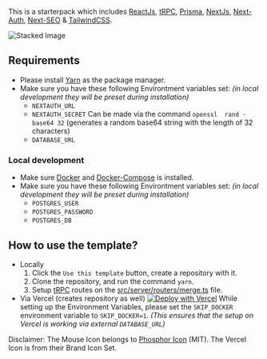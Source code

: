 This is a starterpack which includes [ReactJs](https://reactjs.org/), [tRPC](https://trpc.io/), [Prisma](https://www.prisma.io/), [NextJs](https://nextjs.org/), [Next-Auth](https://next-auth.js.org/), [Next-SEO](https://github.com/garmeeh/next-seo) & [TailwindCSS](https://tailwindcss.com/).

![Stacked Image](https://i.imgur.com/Gir2Ns0.png)



## Requirements

- Please install [Yarn](https://yarnpkg.com/getting-started/install) as the package manager.
- Make sure you have these following Environtment variables set: *(in local development they will be preset during installation)*
  - `NEXTAUTH_URL`
  - `NEXTAUTH_SECRET` Can be made via the command `openssl  rand -base64 32` (generates a random base64 string with the length of 32 characters)
  - `DATABASE_URL`

### Local development

- Make sure [Docker](https://www.docker.com/get-started/) and [Docker-Compose](https://docs.docker.com/compose/install/) is installed.
- Make sure you have these following Environtment variables set: *(in local development they will be preset during installation)*
  - `POSTGRES_USER`
  - `POSTGRES_PASSWORD`
  - `POSTGRES_DB`

## How to use the template?
- Locally
  1. Click the `Use this template` button, create a repository with it.
  2. Clone the repository, and run the command `yarn`.
  3. Setup [tRPC](https://trpc.io/) routes on the [src/server/routers/merge.ts](./src/server/routers/merge.ts) file.
- Via Vercel (creates repository as well) [![Deploy with Vercel](https://i.imgur.com/ASDa2I6.png)](https://vercel.com/new/clone?repository-url=https%3A%2F%2Fgithub.com%2Fitsstacked%2Fstacked-tailwind&env=NEXTAUTH_URL,SKIP_DOCKER,NEXTAUTH_SECRET,DATABASE_URL&demo-title=Web-FullStack-Starter&demo-description=This%20is%20a%20starterpack%20with%20ReactJs%2C%20tRPC%2C%20Prisma%2C%20NextJs%2C%20Next-Auth%2C%20Next-SEO%20%26%20Chakra-UI)
  While setting up the Environment Variables, please set the `SKIP_DOCKER` environment variable to `SKIP_DOCKER=1`. *(This ensures that the setup on Vercel is working via external `DATABASE_URL`)*

Disclaimer: The Mouse Icon belongs to [Phosphor Icon](https://phosphoricons.com/) (MIT).
The Vercel Icon is from their Brand Icon Set.